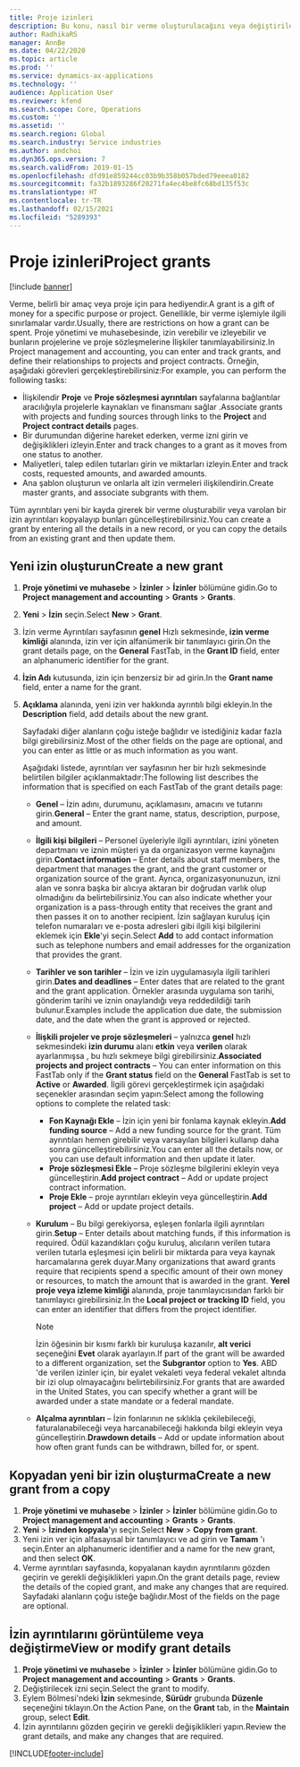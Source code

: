 ```yaml
---
title: Proje izinleri
description: Bu konu, nasıl bir verme oluşturulacağını veya değiştirileceğini açıklar.
author: RadhikaRS
manager: AnnBe
ms.date: 04/22/2020
ms.topic: article
ms.prod: ''
ms.service: dynamics-ax-applications
ms.technology: ''
audience: Application User
ms.reviewer: kfend
ms.search.scope: Core, Operations
ms.custom: ''
ms.assetid: ''
ms.search.region: Global
ms.search.industry: Service industries
ms.author: andchoi
ms.dyn365.ops.version: 7
ms.search.validFrom: 2019-01-15
ms.openlocfilehash: dfd91e859244cc03b9b358b057bded79eeea0182
ms.sourcegitcommit: fa32b1893286f20271fa4ec4be8fc68bd135f53c
ms.translationtype: HT
ms.contentlocale: tr-TR
ms.lasthandoff: 02/15/2021
ms.locfileid: "5289393"
---
```

# <a name="project-grants"></a><span data-ttu-id="7cbfa-103">Proje izinleri</span><span class="sxs-lookup"><span data-stu-id="7cbfa-103">Project grants</span></span>

[!include [banner](../includes/banner.md)]

<span data-ttu-id="7cbfa-104">Verme, belirli bir amaç veya proje için para hediyendir.</span><span class="sxs-lookup"><span data-stu-id="7cbfa-104">A grant is a gift of money for a specific purpose or project.</span></span> <span data-ttu-id="7cbfa-105">Genellikle, bir verme işlemiyle ilgili sınırlamalar vardır.</span><span class="sxs-lookup"><span data-stu-id="7cbfa-105">Usually, there are restrictions on how a grant can be spent.</span></span> <span data-ttu-id="7cbfa-106">Proje yönetimi ve muhasebesinde, izin verebilir ve izleyebilir ve bunların projelerine ve proje sözleşmelerine İlişkiler tanımlayabilirsiniz.</span><span class="sxs-lookup"><span data-stu-id="7cbfa-106">In Project management and accounting, you can enter and track grants, and define their relationships to projects and project contracts.</span></span> <span data-ttu-id="7cbfa-107">Örneğin, aşağıdaki görevleri gerçekleştirebilirsiniz:</span><span class="sxs-lookup"><span data-stu-id="7cbfa-107">For example, you can perform the following tasks:</span></span>

- <span data-ttu-id="7cbfa-108">İlişkilendir **Proje** ve **Proje sözleşmesi ayrıntıları** sayfalarına bağlantılar aracılığıyla projelerle kaynakları ve finansmanı sağlar .</span><span class="sxs-lookup"><span data-stu-id="7cbfa-108">Associate grants with projects and funding sources through links to the **Project** and **Project contract details** pages.</span></span>
- <span data-ttu-id="7cbfa-109">Bir durumundan diğerine hareket ederken, verme izni girin ve değişiklikleri izleyin.</span><span class="sxs-lookup"><span data-stu-id="7cbfa-109">Enter and track changes to a grant as it moves from one status to another.</span></span>
- <span data-ttu-id="7cbfa-110">Maliyetleri, talep edilen tutarları girin ve miktarları izleyin.</span><span class="sxs-lookup"><span data-stu-id="7cbfa-110">Enter and track costs, requested amounts, and awarded amounts.</span></span>
- <span data-ttu-id="7cbfa-111">Ana şablon oluşturun ve onlarla alt izin vermeleri ilişkilendirin.</span><span class="sxs-lookup"><span data-stu-id="7cbfa-111">Create master grants, and associate subgrants with them.</span></span>

<span data-ttu-id="7cbfa-112">Tüm ayrıntıları yeni bir kayda girerek bir verme oluşturabilir veya varolan bir izin ayrıntıları kopyalayıp bunları güncelleştirebilirsiniz.</span><span class="sxs-lookup"><span data-stu-id="7cbfa-112">You can create a grant by entering all the details in a new record, or you can copy the details from an existing grant and then update them.</span></span>

## <a name="create-a-new-grant"></a><span data-ttu-id="7cbfa-113">Yeni izin oluşturun</span><span class="sxs-lookup"><span data-stu-id="7cbfa-113">Create a new grant</span></span>

1. <span data-ttu-id="7cbfa-114">**Proje yönetimi ve muhasebe** \> **İzinler** \> **İzinler** bölümüne gidin.</span><span class="sxs-lookup"><span data-stu-id="7cbfa-114">Go to **Project management and accounting** \> **Grants** \> **Grants**.</span></span>
2. <span data-ttu-id="7cbfa-115">**Yeni** \> **İzin** seçin.</span><span class="sxs-lookup"><span data-stu-id="7cbfa-115">Select **New** \> **Grant**.</span></span>
3. <span data-ttu-id="7cbfa-116">İzin verme Ayrıntıları sayfasının **genel** Hızlı sekmesinde, **izin verme kimliği** alanında, izin ver için alfanümerik bir tanımlayıcı girin.</span><span class="sxs-lookup"><span data-stu-id="7cbfa-116">On the grant details page, on the **General** FastTab, in the **Grant ID** field, enter an alphanumeric identifier for the grant.</span></span>
4. <span data-ttu-id="7cbfa-117">**İzin Adı** kutusunda, izin için benzersiz bir ad girin.</span><span class="sxs-lookup"><span data-stu-id="7cbfa-117">In the **Grant name** field, enter a name for the grant.</span></span>
5. <span data-ttu-id="7cbfa-118">**Açıklama** alanında, yeni izin ver hakkında ayrıntılı bilgi ekleyin.</span><span class="sxs-lookup"><span data-stu-id="7cbfa-118">In the **Description** field, add details about the new grant.</span></span>

    <span data-ttu-id="7cbfa-119">Sayfadaki diğer alanların çoğu isteğe bağlıdır ve istediğiniz kadar fazla bilgi girebilirsiniz.</span><span class="sxs-lookup"><span data-stu-id="7cbfa-119">Most of the other fields on the page are optional, and you can enter as little or as much information as you want.</span></span>

    <span data-ttu-id="7cbfa-120">Aşağıdaki listede, ayrıntıları ver sayfasının her bir hızlı sekmesinde belirtilen bilgiler açıklanmaktadır:</span><span class="sxs-lookup"><span data-stu-id="7cbfa-120">The following list describes the information that is specified on each FastTab of the grant details page:</span></span>

    - <span data-ttu-id="7cbfa-121">**Genel** – İzin adını, durumunu, açıklamasını, amacını ve tutarını girin.</span><span class="sxs-lookup"><span data-stu-id="7cbfa-121">**General** – Enter the grant name, status, description, purpose, and amount.</span></span>
    - <span data-ttu-id="7cbfa-122">**İlgili kişi bilgileri** – Personel üyeleriyle ilgili ayrıntıları, izini yöneten departmanı ve iznin müşteri ya da organizasyon verme kaynağını girin.</span><span class="sxs-lookup"><span data-stu-id="7cbfa-122">**Contact information** – Enter details about staff members, the department that manages the grant, and the grant customer or organization source of the grant.</span></span> <span data-ttu-id="7cbfa-123">Ayrıca, organizasyonunuzun, izni alan ve sonra başka bir alıcıya aktaran bir doğrudan varlık olup olmadığını da belirtebilirsiniz.</span><span class="sxs-lookup"><span data-stu-id="7cbfa-123">You can also indicate whether your organization is a pass-through entity that receives the grant and then passes it on to another recipient.</span></span> <span data-ttu-id="7cbfa-124">İzin sağlayan kuruluş için telefon numaraları ve e-posta adresleri gibi ilgili kişi bilgilerini eklemek için **Ekle**'yi seçin.</span><span class="sxs-lookup"><span data-stu-id="7cbfa-124">Select **Add** to add contact information such as telephone numbers and email addresses for the organization that provides the grant.</span></span>
    - <span data-ttu-id="7cbfa-125">**Tarihler ve son tarihler** – İzin ve izin uygulamasıyla ilgili tarihleri girin.</span><span class="sxs-lookup"><span data-stu-id="7cbfa-125">**Dates and deadlines** – Enter dates that are related to the grant and the grant application.</span></span> <span data-ttu-id="7cbfa-126">Örnekler arasında uygulama son tarihi, gönderim tarihi ve iznin onaylandığı veya reddedildiği tarih bulunur.</span><span class="sxs-lookup"><span data-stu-id="7cbfa-126">Examples include the application due date, the submission date, and the date when the grant is approved or rejected.</span></span>
    - <span data-ttu-id="7cbfa-127">**İlişkili projeler ve proje sözleşmeleri** – yalnızca **genel** hızlı sekmesindeki **izin durumu** alanı **etkin** veya **verilen** olarak ayarlanmışsa , bu hızlı sekmeye bilgi girebilirsiniz.</span><span class="sxs-lookup"><span data-stu-id="7cbfa-127">**Associated projects and project contracts** – You can enter information on this FastTab only if the **Grant status** field on the **General** FastTab is set to **Active** or **Awarded**.</span></span> <span data-ttu-id="7cbfa-128">İlgili görevi gerçekleştirmek için aşağıdaki seçenekler arasından seçim yapın:</span><span class="sxs-lookup"><span data-stu-id="7cbfa-128">Select among the following options to complete the related task:</span></span>

        - <span data-ttu-id="7cbfa-129">**Fon Kaynağı Ekle** – İzin için yeni bir fonlama kaynak ekleyin.</span><span class="sxs-lookup"><span data-stu-id="7cbfa-129">**Add funding source** – Add a new funding source for the grant.</span></span> <span data-ttu-id="7cbfa-130">Tüm ayrıntıları hemen girebilir veya varsayılan bilgileri kullanıp daha sonra güncelleştirebilirsiniz.</span><span class="sxs-lookup"><span data-stu-id="7cbfa-130">You can enter all the details now, or you can use default information and then update it later.</span></span>
        - <span data-ttu-id="7cbfa-131">**Proje sözleşmesi Ekle** – Proje sözleşme bilgilerini ekleyin veya güncelleştirin.</span><span class="sxs-lookup"><span data-stu-id="7cbfa-131">**Add project contract** – Add or update project contract information.</span></span>
        - <span data-ttu-id="7cbfa-132">**Proje Ekle** – proje ayrıntıları ekleyin veya güncelleştirin.</span><span class="sxs-lookup"><span data-stu-id="7cbfa-132">**Add project** – Add or update project details.</span></span>

    - <span data-ttu-id="7cbfa-133">**Kurulum** – Bu bilgi gerekiyorsa, eşleşen fonlarla ilgili ayrıntıları girin.</span><span class="sxs-lookup"><span data-stu-id="7cbfa-133">**Setup** – Enter details about matching funds, if this information is required.</span></span> <span data-ttu-id="7cbfa-134">Ödül kazandıkları çoğu kuruluş, alıcıların verilen tutara verilen tutarla eşleşmesi için belirli bir miktarda para veya kaynak harcamalarına gerek duyar.</span><span class="sxs-lookup"><span data-stu-id="7cbfa-134">Many organizations that award grants require that recipients spend a specific amount of their own money or resources, to match the amount that is awarded in the grant.</span></span> <span data-ttu-id="7cbfa-135">**Yerel proje veya izleme kimliği** alanında, proje tanımlayıcısından farklı bir tanımlayıcı girebilirsiniz.</span><span class="sxs-lookup"><span data-stu-id="7cbfa-135">In the **Local project or tracking ID** field, you can enter an identifier that differs from the project identifier.</span></span>

        > [!NOTE]
        > <span data-ttu-id="7cbfa-136">İzin öğesinin bir kısmı farklı bir kuruluşa kazanılır, **alt verici** seçeneğini **Evet** olarak ayarlayın.</span><span class="sxs-lookup"><span data-stu-id="7cbfa-136">If part of the grant will be awarded to a different organization, set the **Subgrantor** option to **Yes**.</span></span> <span data-ttu-id="7cbfa-137">ABD 'de verilen izinler için, bir eyalet vekaleti veya federal vekalet altında bir izi olup olmayacağını belirtebilirsiniz.</span><span class="sxs-lookup"><span data-stu-id="7cbfa-137">For grants that are awarded in the United States, you can specify whether a grant will be awarded under a state mandate or a federal mandate.</span></span>

    - <span data-ttu-id="7cbfa-138">**Alçalma ayrıntıları** – İzin fonlarının ne sıklıkla çekilebileceği, faturalanabileceği veya harcanabileceği hakkında bilgi ekleyin veya güncelleştirin.</span><span class="sxs-lookup"><span data-stu-id="7cbfa-138">**Drawdown details** – Add or update information about how often grant funds can be withdrawn, billed for, or spent.</span></span>

## <a name="create-a-new-grant-from-a-copy"></a><span data-ttu-id="7cbfa-139">Kopyadan yeni bir izin oluşturma</span><span class="sxs-lookup"><span data-stu-id="7cbfa-139">Create a new grant from a copy</span></span>

1. <span data-ttu-id="7cbfa-140">**Proje yönetimi ve muhasebe** \> **İzinler** \> **İzinler** bölümüne gidin.</span><span class="sxs-lookup"><span data-stu-id="7cbfa-140">Go to **Project management and accounting** \> **Grants** \> **Grants**.</span></span>
2. <span data-ttu-id="7cbfa-141">**Yeni** \> **İzinden kopyala**'yı seçin.</span><span class="sxs-lookup"><span data-stu-id="7cbfa-141">Select **New** \> **Copy from grant**.</span></span>
3. <span data-ttu-id="7cbfa-142">Yeni izin ver için alfasayısal bir tanımlayıcı ve ad girin ve **Tamam** 'ı seçin.</span><span class="sxs-lookup"><span data-stu-id="7cbfa-142">Enter an alphanumeric identifier and a name for the new grant, and then select **OK**.</span></span>
4. <span data-ttu-id="7cbfa-143">Verme ayrıntıları sayfasında, kopyalanan kaydın ayrıntılarını gözden geçirin ve gerekli değişiklikleri yapın.</span><span class="sxs-lookup"><span data-stu-id="7cbfa-143">On the grant details page, review the details of the copied grant, and make any changes that are required.</span></span> <span data-ttu-id="7cbfa-144">Sayfadaki alanların çoğu isteğe bağlıdır.</span><span class="sxs-lookup"><span data-stu-id="7cbfa-144">Most of the fields on the page are optional.</span></span>

## <a name="view-or-modify-grant-details"></a><span data-ttu-id="7cbfa-145">İzin ayrıntılarını görüntüleme veya değiştirme</span><span class="sxs-lookup"><span data-stu-id="7cbfa-145">View or modify grant details</span></span>

1. <span data-ttu-id="7cbfa-146">**Proje yönetimi ve muhasebe** \> **İzinler** \> **İzinler** bölümüne gidin.</span><span class="sxs-lookup"><span data-stu-id="7cbfa-146">Go to **Project management and accounting** \> **Grants** \> **Grants**.</span></span>
2. <span data-ttu-id="7cbfa-147">Değiştirilecek izni seçin.</span><span class="sxs-lookup"><span data-stu-id="7cbfa-147">Select the grant to modify.</span></span>
3. <span data-ttu-id="7cbfa-148">Eylem Bölmesi'ndeki **İzin** sekmesinde, **Sürüdr** grubunda **Düzenle** seçeneğini tıklayın.</span><span class="sxs-lookup"><span data-stu-id="7cbfa-148">On the Action Pane, on the **Grant** tab, in the **Maintain** group, select **Edit**.</span></span>
4. <span data-ttu-id="7cbfa-149">İzin ayrıntılarını gözden geçirin ve gerekli değişiklikleri yapın.</span><span class="sxs-lookup"><span data-stu-id="7cbfa-149">Review the grant details, and make any changes that are required.</span></span>


[!INCLUDE[footer-include](../includes/footer-banner.md)]